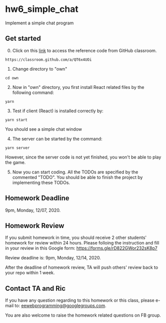 # hw6_simple_chat

Implement a simple chat program

## Get started

0. Click on this [link](https://classroom.github.com/a/QT6x4UOi) to access the reference code from GitHub classroom.
```
https://classroom.github.com/a/QT6x4UOi
```

1. Change directory to "own"
```
cd own
```

2. Now in "own" directory, you first install React related files by the following command:
```
yarn
```

3. Test if client (React) is installed correctly by:
```
yarn start
```

You should see a simple chat window

4. The server can be started by the command:
```
yarn server
```

However, since the server code is not yet finished, you won't be able to play the game.

5. Now you can start coding. All the TODOs are specified by the commented "TODO". You should be able to finish the project by implementing these TODOs.

## Homework Deadline

9pm, Monday, 12/07, 2020.

## Homework Review

If you submit homework in time, you should receive 2 other students' homework for review within 24 hours. Please folloing the instruction and fill in your review in this Google form: https://forms.gle/rD822GWor232sK8p7

Review deadline is: 9pm, Monday, 12/14, 2020.

After the deadline of homework review, TA will push others' review back to your repo within 1 week.

## Contact TA and Ric

If you have any question regarding to this homework or this class, please e-mail to: eewebprogramming@googlegroups.com.

You are also welcome to raise the homework related questions on FB group.

